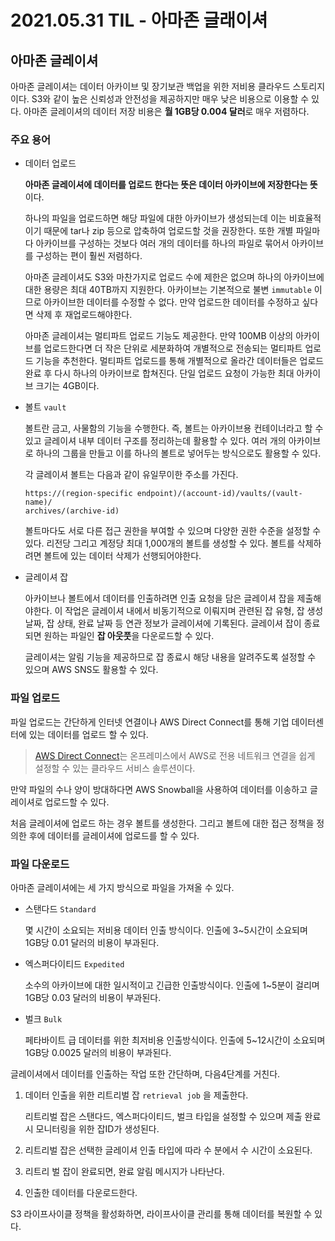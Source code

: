 # 2021.05.31 TIL - 아마존 글래이셔

## 아마존 글레이셔

아마존 글레이셔는 데이터 아카이브 및 장기보관 백업을 위한 저비용 클라우드 스토리지이다. S3와 같이 높은 신뢰성과 안전성을 제공하지만 매우 낮은 비용으로 이용할 수 있다. 아마존 글레이셔의 데이터 저장 비용은 **월 1GB당 0.004 달러**로 매우 저렴하다.

### 주요 용어

- 데이터 업로드

    **아마존 글레이셔에 데이터를 업로드 한다는 뜻은 데이터 아카이브에 저장한다는 뜻**이다.

    하나의 파일을 업로드하면 해당 파일에 대한 아카이브가 생성되는데 이는 비효율적이기 때문에 tar나 zip 등으로 압축하여 업로드할 것을 권장한다. 또한 개별 파일마다 아카이브를 구성하는 것보다 여러 개의 데이터를 하나의 파일로 묶어서 아카이브를 구성하는 편이 훨씬 저렴하다.

    아마존 글레이셔도 S3와 마찬가지로 업로드 수에 제한은 없으며 하나의 아카이브에 대한 용량은 최대 40TB까지 지원한다. 아카이브는 기본적으로 불변 `immutable` 이므로 아카이브한 데이터를 수정할 수 없다. 만약 업로드한 데이터를 수정하고 싶다면 삭제 후 재업로드해야한다.

    아마존 글레이셔는 멀티파트 업로드 기능도 제공한다. 만약 100MB 이상의 아카이브를 업로드한다면 더 작은 단위로 세분화하여 개별적으로 전송되는 멀티파트 업로드 기능을 추천한다. 멀티파트 업로드를 통해 개별적으로 올라간 데이터들은 업로드 완료 후 다시 하나의 아카이브로 합쳐진다. 단일 업로드 요청이 가능한 최대 아카이브 크기는 4GB이다.

- 볼트 `vault`

    볼트란 금고, 사물함의 기능을 수행한다. 즉, 볼트는 아카이브용 컨테이너라고 할 수 있고 글레이셔 내부 데이터 구조를 정리하는데 활용할 수 있다. 여러 개의 아카이브로 하나의 그룹을 만들고 이를 하나의 볼트로 넣어두는 방식으로도 활용할 수 있다.

    각 글레이셔 볼트는 다음과 같이 유일무이한 주소를 가진다.

    ```
    https://(region-specific endpoint)/(account-id)/vaults/(vault-name)/
    archives/(archive-id)
    ```

    볼트마다도 서로 다른 접근 권한을 부여할 수 있으며 다양한 권한 수준을 설정할 수 있다. 리전당 그리고 계정당 최대 1,000개의 볼트를 생성할 수 있다. 볼트를 삭제하려면 볼트에 있는 데이터 삭제가 선행되어야한다.

- 글레이셔 잡

    아카이브나 볼트에서 데이터를 인출하려면 인출 요청을 담은 글레이셔 잡을 제출해야한다. 이 작업은 글레이셔 내에서 비동기적으로 이뤄지며 관련된 잡 유형, 잡 생성 날짜, 잡 상태, 완료 날짜 등 연관 정보가 글레이셔에 기록된다. 글레이셔 잡이 종료되면 원하는 파일인 **잡 아웃풋**을 다운로드할 수 있다.

    글레이셔는 알림 기능을 제공하므로 잡 종료시 해당 내용을 알려주도록 설정할 수 있으며 AWS SNS도 활용할 수 있다.

### 파일 업로드

파일 업로드는 간단하게 인터넷 연결이나 AWS Direct Connect를 통해 기업 데이터센터에 있는 데이터를 업로드 할 수 있다.

> [AWS Direct Connect](https://aws.amazon.com/ko/directconnect/)는 온프레미스에서 AWS로 전용 네트워크 연결을 쉽게 설정할 수 있는 클라우드 서비스 솔루션이다.

만약 파일의 수나 양이 방대하다면 AWS Snowball을 사용하여 데이터를 이송하고 글레이셔로 업로드할 수 있다.

처음 글레이셔에 업로드 하는 경우 볼트를 생성한다. 그리고 볼트에 대한 접근 정책을 정의한 후에 데이터를 글레이셔에 업로드를 할 수 있다.

### 파일 다운로드

아마존 글레이셔에는 세 가지 방식으로 파일을 가져올 수 있다.

- 스탠다드 `Standard`

    몇 시간이 소요되는 저비용 데이터 인출 방식이다. 인출에 3~5시간이 소요되며 1GB당 0.01 달러의 비용이 부과된다.

- 엑스퍼다이티드 `Expedited`

    소수의 아카이브에 대한 일시적이고 긴급한 인출방식이다. 인출에 1~5분이 걸리며 1GB당 0.03 달러의 비용이 부과된다.

- 벌크 `Bulk`

    페타바이트 급 데이터를 위한 최저비용 인출방식이다. 인출에 5~12시간이 소요되며 1GB당 0.0025 달러의 비용이 부과된다.

글레이셔에서 데이터를 인출하는 작업 또한 간단하며, 다음4단계를 거친다.

1. 데이터 인출을 위한 리트리벌 잡 `retrieval job` 을 제출한다.

    리트리벌 잡은 스탠다드, 엑스퍼다이티드, 벌크 타입을 설정할 수 있으며 제출 완료시 모니터링을 위한 잡ID가 생성된다.

2. 리트리벌 잡은 선택한 글레이셔 인출 타입에 따라 수 분에서 수 시간이 소요된다.
3. 리트리 벌 잡이 완료되면, 완료 알림 메시지가 나타난다.
4. 인출한 데이터를 다운로드한다.

S3 라이프사이클 정책을 활성화하면, 라이프사이클 관리를 통해 데이터를 복원할 수 있다.
